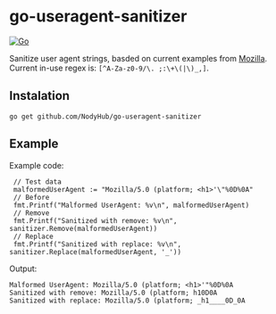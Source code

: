 # go-useragent-sanitizer

[![Go](https://github.com/NodyHub/go-useragent-sanitizer/actions/workflows/test.yaml/badge.svg)](https://github.com/NodyHub/go-useragent-sanitizer/actions/workflows/test.yaml)

Sanitize user agent strings, basded on current examples from [Mozilla](https://developer.mozilla.org/en-US/docs/Web/HTTP/Headers/User-Agent).  Current in-use regex is: `[^A-Za-z0-9/\. ;:\+\(|\)_,]`.

## Instalation

```shell
go get github.com/NodyHub/go-useragent-sanitizer
```

## Example

Example code:

```golang
 // Test data
 malformedUserAgent := "Mozilla/5.0 (platform; <h1>'\"%0D%0A"
 // Before
 fmt.Printf("Malformed UserAgent: %v\n", malformedUserAgent)
 // Remove
 fmt.Printf("Sanitized with remove: %v\n", sanitizer.Remove(malformedUserAgent))
 // Replace
 fmt.Printf("Sanitized with replace: %v\n", sanitizer.Replace(malformedUserAgent, '_'))
```

Output:

```shell
Malformed UserAgent: Mozilla/5.0 (platform; <h1>'"%0D%0A
Sanitized with remove: Mozilla/5.0 (platform; h10D0A
Sanitized with replace: Mozilla/5.0 (platform; _h1____0D_0A
```
